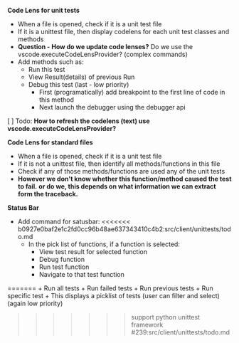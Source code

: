 **Code Lens for unit tests**
- When a file is opened, check if it is a unit test file
- If it is a unittest file, then display codelens for each unit test classes and methods
- **Question - How do we update code lenses?**
Do we use the vscode.executeCodeLensProvider? (complex commands)
- Add methods such as:
    + Run this test
    + View Result(details) of previous Run
    + Debug this test (last - low priority)
        + First (programatically) add breakpoint to the first line of code in this method
        + Next launch the debugger using the debugger api

[ ] Todo: **How to refresh the codelens (text) use vscode.executeCodeLensProvider?**

**Code Lens for standard files**
- When a file is opened, check if it is a unit test file
- If it is not a unittest file, then identify all methods/functions in this file
- Check if any of those methods/functions are used any of the unit tests
- **However we don't know whether this function/method caused the test to fail.**
    **or do we, this depends on what information we can extract form the traceback.**

**Status Bar**
- Add command for satusbar:
<<<<<<< b0927e0baf2e1c2fd0cc96b48ae637343410c4b2:src/client/unittests/todo.md
    + In the pick list of functions, if a function is selected:
        + View test result for selected function
        + Debug function
        + Run test function
        + Navigate to that test function

=======
    + Run all tests
    + Run failed tests
    + Run previous tests
    + Run specific test
        + This displays a picklist of tests (user can filter and select)
        (again low priority)
>>>>>>> support python unittest framework #239:src/client/unittests/todo.md
